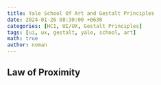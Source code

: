 ```yaml
---
title: Yale School Of Art and Gestalt Principles
date: 2024-01-26 08:30:00 +0630
categories: [HCI, UI/UX, Gestalt Principles]
tags: [ui, ux, gestalt, yale, school, art]
math: true
author: noman
---
```



## Law of Proximity
